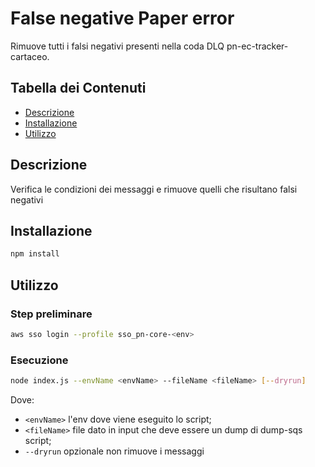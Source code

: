 # False negative Paper error

Rimuove tutti i falsi negativi presenti nella coda DLQ pn-ec-tracker-cartaceo.

## Tabella dei Contenuti

- [Descrizione](#descrizione)
- [Installazione](#installazione)
- [Utilizzo](#utilizzo)

## Descrizione

Verifica le condizioni dei messaggi e rimuove quelli che risultano falsi negativi

## Installazione

```bash
npm install
```

## Utilizzo
### Step preliminare

```bash
aws sso login --profile sso_pn-core-<env>
```

### Esecuzione
```bash
node index.js --envName <envName> --fileName <fileName> [--dryrun]
```
Dove:
- `<envName>` l'env dove viene eseguito lo script;
- `<fileName>` file dato in input che deve essere un dump di dump-sqs script;
- `--dryrun` opzionale non rimuove i messaggi
